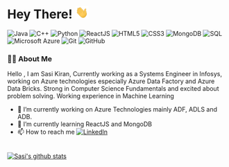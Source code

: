 <h1 align="left">Hey There! <img src="https://raw.githubusercontent.com/sasiking/sasiking/main/wave.gif" width="30px"></h1> 

![Java](https://img.shields.io/badge/-java-E34A86?style=flat-square&logo=java)
![C++](https://img.shields.io/badge/-C++-00599C?style=flat-square&logo=c)
![Python](https://img.shields.io/badge/-Python-black?style=flat-square&logo=Python)
![ReactJS](https://img.shields.io/badge/-ReactJS%20-blue?style=flat&logo=react)
![HTML5](https://img.shields.io/badge/-HTML5-E34F26?style=flat-square&logo=html5&logoColor=white)
![CSS3](https://img.shields.io/badge/-CSS3-1572B6?style=flat-square&logo=css3)
![MongoDB](https://img.shields.io/badge/-MongoDB-black?style=flat-square&logo=mongodb)
![SQL](https://img.shields.io/badge/-MySQL-black?style=flat-square&logo=mysql)
![Microsoft Azure](https://img.shields.io/badge/Microsoft%20Azure-232F7E?style=flat-square&logo=microsoft-azure)
![Git](https://img.shields.io/badge/-Git-black?style=flat-square&logo=git)
![GitHub](https://img.shields.io/badge/-GitHub-181717?style=flat-square&logo=github)


### 👨‍💻 About Me
 Hello , I am Sasi Kiran, Currently working as a Systems Engineer in Infosys, working on Azure technologies especially Azure Data Factory and Azure Data Bricks. Strong in Computer Science Fundamentals and excited about problem solving. Working experience in Machine Learning

- 🔭 I’m currently working on Azure Technologies mainly ADF, ADLS and ADB.
- 🌱 I’m currently learning ReactJS and MongoDB
- 📫 How to reach me  <a href = "https://www.linkedin.com/in/sasiking"> ![LinkedIn](https://img.shields.io/badge/-LinkedIN%20-blue?style=flat&logo=linkedin)</a>

<br/>
<a href="https://github.com/sasiking">
  <img align="center" src="https://github-readme-stats.vercel.app/api?username=sasiking&show_icons=true&include_all_commits=true&theme=monokai" alt="Sasi's github stats" />
</a>
</br>
</br>


